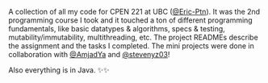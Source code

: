 A collection of all my code for CPEN 221 at UBC ([@Eric-Ptn](https://github.com/Eric-Ptn)). It was the 2nd programming course I took and it touched a ton of different programming fundamentals, like basic datatypes & algorithms, specs & testing, mutability/immutability, multithreading, etc. The project READMEs describe the assignment and the tasks I completed. The mini projects were done in collaboration with [@AmjadYa](https://github.com/AmjadYa) and [@stevenyz03](https://github.com/stevenyz03)!

Also everything is in Java. ✨✨
